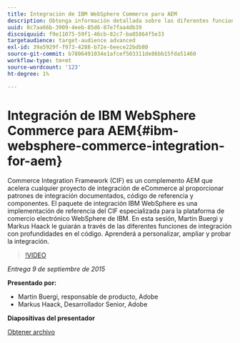 ```yaml
---
title: Integración de IBM WebSphere Commerce para AEM
description: Obtenga información detallada sobre las diferentes funciones de integración con profundidades en el código. Aprenda a personalizar, ampliar y probar la integración.
uuid: 0c7aa66b-3909-4eeb-85d6-87e7faa4db39
discoiquuid: f9e11075-59f1-46cb-82c7-ba85864f5e33
targetaudience: target-audience advanced
exl-id: 39a5929f-f973-4288-b72e-6eece22bdb80
source-git-commit: b7806491034e1afcef503311de86bb15fda51460
workflow-type: tm+mt
source-wordcount: '123'
ht-degree: 1%

---
```


# Integración de IBM WebSphere Commerce para AEM{#ibm-websphere-commerce-integration-for-aem}

Commerce Integration Framework (CIF) es un complemento AEM que acelera cualquier proyecto de integración de eCommerce al proporcionar patrones de integración documentados, código de referencia y componentes. El paquete de integración IBM WebSphere es una implementación de referencia del CIF especializada para la plataforma de comercio electrónico WebSphere de IBM. En esta sesión, Martin Buergi y Markus Haack le guiarán a través de las diferentes funciones de integración con profundidades en el código. Aprenderá a personalizar, ampliar y probar la integración.

>[!VIDEO](https://video.tv.adobe.com/v/19375/?quality=9)

*Entrega 9 de septiembre de 2015*

**Presentado por:**

* Martin Buergi, responsable de producto, Adobe
* Markus Haack, Desarrollador Senior, Adobe

**Diapositivas del presentador**

[Obtener archivo](assets/150909-aem-gems-ibm-websphere-commerce-integration.pdf)
<!--
[Get back to the Overview](https://helpx.adobe.com/experience-manager/kt/eseminars/gems/aem-index.html)
-->
